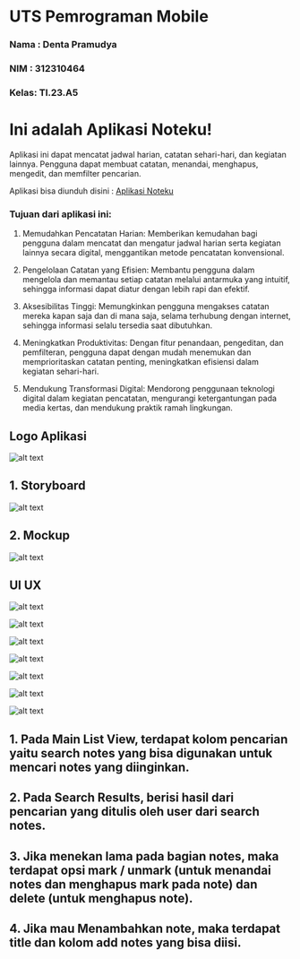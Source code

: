 # UTS Pemrograman Mobile

### Nama : Denta Pramudya
### NIM  : 312310464
### Kelas: TI.23.A5


# Ini adalah Aplikasi **Noteku**!

Aplikasi ini dapat mencatat jadwal harian, catatan sehari-hari, dan kegiatan lainnya. Pengguna dapat membuat catatan, menandai, menghapus, mengedit, dan memfilter pencarian.

Aplikasi bisa diunduh disini : 
[Aplikasi Noteku](Noteku_Apk/Noteku.apk)


### Tujuan dari aplikasi ini:

1. Memudahkan Pencatatan Harian: Memberikan kemudahan bagi pengguna dalam mencatat dan mengatur jadwal harian serta kegiatan lainnya secara digital, menggantikan metode pencatatan konvensional.

2. Pengelolaan Catatan yang Efisien: Membantu pengguna dalam mengelola dan memantau setiap catatan melalui antarmuka yang intuitif, sehingga informasi dapat diatur dengan lebih rapi dan efektif.

3. Aksesibilitas Tinggi: Memungkinkan pengguna mengakses catatan mereka kapan saja dan di mana saja, selama terhubung dengan internet, sehingga informasi selalu tersedia saat dibutuhkan.

4. Meningkatkan Produktivitas: Dengan fitur penandaan, pengeditan, dan pemfilteran, pengguna dapat dengan mudah menemukan dan memprioritaskan catatan penting, meningkatkan efisiensi dalam kegiatan sehari-hari.

5. Mendukung Transformasi Digital: Mendorong penggunaan teknologi digital dalam kegiatan pencatatan, mengurangi ketergantungan pada media kertas, dan mendukung praktik ramah lingkungan.

## Logo Aplikasi

![alt text](img/logo_app.jpg)



## 1. Storyboard

![alt text](img/storyboard.png)

## 2. Mockup

![alt text](img/mockup.jpg)

## UI UX

![alt text](img/1.jpg)

![alt text](img/2.jpg)

![alt text](img/3.jpg)

![alt text](img/4.jpg)

![alt text](img/5.jpg)

![alt text](img/6.jpg)

![alt text](img/7.jpg)


## 1. Pada Main List View, terdapat kolom pencarian yaitu search notes yang bisa digunakan untuk mencari notes yang diinginkan.
## 2. Pada Search Results, berisi hasil dari pencarian yang ditulis oleh user dari search notes.
## 3. Jika menekan lama pada bagian notes, maka terdapat opsi mark / unmark (untuk menandai notes dan menghapus mark pada note) dan delete (untuk menghapus note).
## 4. Jika mau Menambahkan note, maka terdapat title dan kolom add notes yang bisa diisi.